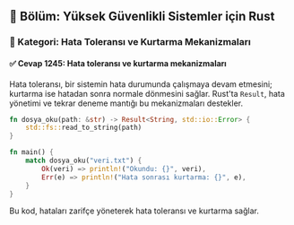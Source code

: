 ## 📘 Bölüm: Yüksek Güvenlikli Sistemler için Rust
### 🔹 Kategori: Hata Toleransı ve Kurtarma Mekanizmaları
#### ✅ Cevap 1245: Hata toleransı ve kurtarma mekanizmaları

Hata toleransı, bir sistemin hata durumunda çalışmaya devam etmesini; kurtarma ise hatadan sonra normale dönmesini sağlar. Rust'ta `Result`, hata yönetimi ve tekrar deneme mantığı bu mekanizmaları destekler.

```rust
fn dosya_oku(path: &str) -> Result<String, std::io::Error> {
    std::fs::read_to_string(path)
}

fn main() {
    match dosya_oku("veri.txt") {
        Ok(veri) => println!("Okundu: {}", veri),
        Err(e) => println!("Hata sonrası kurtarma: {}", e),
    }
}
```

Bu kod, hataları zarifçe yöneterek hata toleransı ve kurtarma sağlar.

